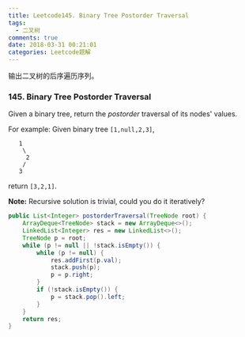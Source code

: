 ```yaml
---
title: Leetcode145. Binary Tree Postorder Traversal
tags:
  - 二叉树
comments: true
date: 2018-03-31 00:21:01
categories: Leetcode题解
---
```

输出二叉树的后序遍历序列。

<!-- more -->

### 145. Binary Tree Postorder Traversal

Given a binary tree, return the *postorder* traversal of its nodes' values.

For example:
Given binary tree `[1,null,2,3]`,

```
   1
    \
     2
    /
   3
```

return `[3,2,1]`.

**Note:** Recursive solution is trivial, could you do it iteratively?



```java
public List<Integer> postorderTraversal(TreeNode root) {
    ArrayDeque<TreeNode> stack = new ArrayDeque<>();
    LinkedList<Integer> res = new LinkedList<>();
    TreeNode p = root;
    while (p != null || !stack.isEmpty()) {
        while (p != null) {
            res.addFirst(p.val);
            stack.push(p);
            p = p.right;
        }
        if (!stack.isEmpty()) {
            p = stack.pop().left;
        }
    }
    return res;
}
```